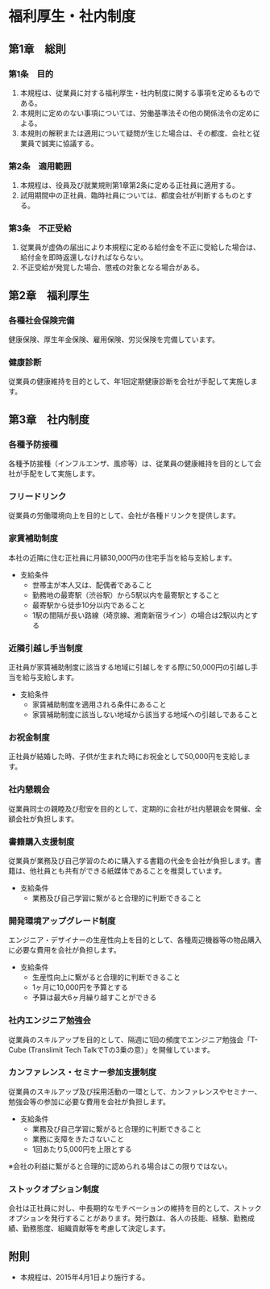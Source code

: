 # 福利厚生・社内制度

## 第1章　総則

### 第1条　目的

1. 本規程は、従業員に対する福利厚生・社内制度に関する事項を定めるものである。
2. 本規則に定めのない事項については、労働基準法その他の関係法令の定めによる。
3. 本規則の解釈または適用について疑問が生じた場合は、その都度、会社と従業員で誠実に協議する。

### 第2条　適用範囲

1. 本規程は、役員及び就業規則第1章第2条に定める正社員に適用する。
2. 試用期間中の正社員、臨時社員については、都度会社が判断するものとする。

### 第3条　不正受給

1. 従業員が虚偽の届出により本規程に定める給付金を不正に受給した場合は、給付金を即時返還しなければならない。
2. 不正受給が発覚した場合、懲戒の対象となる場合がある。

## 第2章　福利厚生

### 各種社会保険完備

健康保険、厚生年金保険、雇用保険、労災保険を完備しています。

### 健康診断

従業員の健康維持を目的として、年1回定期健康診断を会社が手配して実施します。

## 第3章　社内制度

### 各種予防接種

各種予防接種（インフルエンザ、風疹等）は、従業員の健康維持を目的として会社が手配をして実施します。

### フリードリンク

従業員の労働環境向上を目的として、会社が各種ドリンクを提供します。

### 家賃補助制度

本社の近隣に住む正社員に月額30,000円の住宅手当を給与支給します。

* 支給条件
	* 世帯主が本人又は、配偶者であること
	* 勤務地の最寄駅（渋谷駅）から5駅以内を最寄駅とすること
	* 最寄駅から徒歩10分以内であること
	* 1駅の間隔が長い路線（埼京線、湘南新宿ライン）の場合は2駅以内とする

### 近隣引越し手当制度

正社員が家賃補助制度に該当する地域に引越しをする際に50,000円の引越し手当を給与支給します。

* 支給条件
	* 家賃補助制度を適用される条件にあること
	* 家賃補助制度に該当しない地域から該当する地域への引越しであること

### お祝金制度

正社員が結婚した時、子供が生まれた時にお祝金として50,000円を支給します。

### 社内懇親会

従業員同士の親睦及び慰安を目的として、定期的に会社が社内懇親会を開催、全額会社が負担します。

### 書籍購入支援制度

従業員が業務及び自己学習のために購入する書籍の代金を会社が負担します。書籍は、他社員とも共有ができる紙媒体であることを推奨しています。

* 支給条件
	* 業務及び自己学習に繋がると合理的に判断できること

### 開発環境アップグレード制度

エンジニア・デザイナーの生産性向上を目的として、各種周辺機器等の物品購入に必要な費用を会社が負担します。

* 支給条件
	* 生産性向上に繋がると合理的に判断できること
	* 1ヶ月に10,000円を予算とする
	* 予算は最大6ヶ月繰り越すことができる

### 社内エンジニア勉強会

従業員のスキルアップを目的として、隔週に1回の頻度でエンジニア勉強会「T-Cube (Translimit Tech TalkでTの3乗の意）」を開催しています。

### カンファレンス・セミナー参加支援制度

従業員のスキルアップ及び採用活動の一環として、カンファレンスやセミナー、勉強会等の参加に必要な費用を会社が負担します。

* 支給条件
	* 業務及び自己学習に繋がると合理的に判断できること
	* 業務に支障をきたさないこと
	* 1回あたり5,000円を上限とする

※会社の利益に繋がると合理的に認められる場合はこの限りではない。

### ストックオプション制度

会社は正社員に対し、中長期的なモチベーションの維持を目的として、ストックオプションを発行することがあります。発行数は、各人の技能、経験、勤務成績、勤務態度、組織貢献等を考慮して決定します。

## 附則

* 本規程は、2015年4月1日より施行する。
